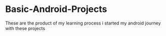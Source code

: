 # Basic-Android-Projects
These are the product of my learning process 
i started my android journey with these projects
